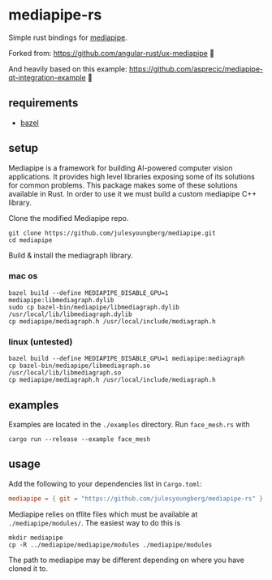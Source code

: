 # mediapipe-rs

Simple rust bindings for [mediapipe](https://mediapipe.dev/).

Forked from: https://github.com/angular-rust/ux-mediapipe 🙏

And heavily based on this example: https://github.com/asprecic/mediapipe-qt-integration-example 🤌

## requirements

- [bazel](https://bazel.build/install)

## setup

Mediapipe is a framework for building AI-powered computer vision applications. It provides high level libraries exposing some of its solutions for common problems. This package makes some of these solutions available in Rust. In order to use it we must build a custom mediapipe C++ library.

Clone the modified Mediapipe repo.

```shell
git clone https://github.com/julesyoungberg/mediapipe.git
cd mediapipe
```

Build & install the mediagraph library.

### mac os

```shell
bazel build --define MEDIAPIPE_DISABLE_GPU=1 mediapipe:libmediagraph.dylib
sudo cp bazel-bin/mediapipe/libmediagraph.dylib /usr/local/lib/libmediagraph.dylib
cp mediapipe/mediagraph.h /usr/local/include/mediagraph.h
```

### linux (untested)

```shell
bazel build --define MEDIAPIPE_DISABLE_GPU=1 mediapipe:mediagraph
cp bazel-bin/mediapipe/libmediagraph.so /usr/local/lib/libmediagraph.so
cp mediapipe/mediagraph.h /usr/local/include/mediagraph.h
```

## examples

Examples are located in the `./examples` directory. Run `face_mesh.rs` with

```shell
cargo run --release --example face_mesh
```

## usage

Add the following to your dependencies list in `Cargo.toml`:

```toml
mediapipe = { git = "https://github.com/julesyoungberg/mediapipe-rs" }
```

Mediapipe relies on tflite files which must be available at `./mediapipe/modules/`. The easiest way to do this is

```shell
mkdir mediapipe
cp -R ../mediapipe/mediapipe/modules ./mediapipe/modules
```

The path to mediapipe may be different depending on where you have cloned it to.
